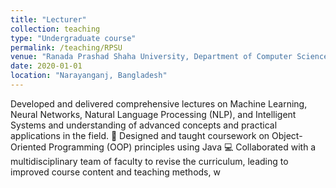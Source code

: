 ```yaml
---
title: "Lecturer"
collection: teaching
type: "Undergraduate course"
permalink: /teaching/RPSU
venue: "Ranada Prashad Shaha University, Department of Computer Science and Engineering"
date: 2020-01-01
location: "Narayanganj, Bangladesh"
---
```

Developed and delivered comprehensive lectures on Machine Learning, Neural Networks, Natural Language Processing (NLP), and Intelligent Systems and understanding of advanced concepts and practical applications in the field. 🤖
Designed and taught coursework on Object-Oriented Programming (OOP) principles using Java 💻
Collaborated with a multidisciplinary team of faculty to revise the curriculum, leading to improved course content and teaching methods, w
